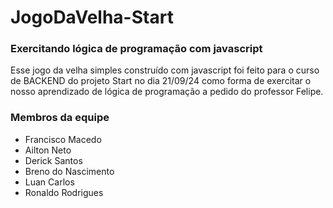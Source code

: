 # JogoDaVelha-Start

### Exercitando lógica de programação com javascript

Esse jogo da velha simples construído com javascript foi feito para o curso de BACKEND do projeto Start no dia 21/09/24 como forma de exercitar o nosso aprendizado de lógica de programação a pedido do professor Felipe.

### Membros da equipe

- Francisco Macedo
- Ailton Neto
- Derick Santos
- Breno do Nascimento
- Luan Carlos
- Ronaldo Rodrigues

### 

